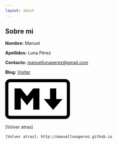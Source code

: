 ```yaml
---
layout: about
---
```


Sobre mi
---------------

**Nombre:** Manuel

**Apellidos:** Luna Pérez

**Contacto:** manuellunaperez@gmail.com

**Blog:** [Visitar]

  [Visitar]: http://manuellunaperez.wordpress.com

![Alt text](images/markdown.png)

[Volver atras]

	[Volver atras]: http://manuellunaperez.github.io

